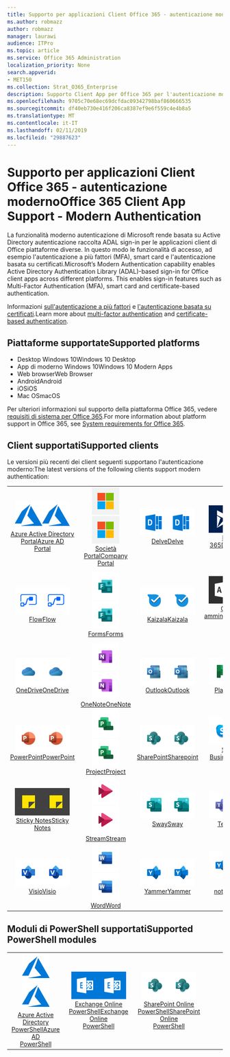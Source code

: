 ```yaml
---
title: Supporto per applicazioni Client Office 365 - autenticazione moderno
ms.author: robmazz
author: robmazz
manager: laurawi
audience: ITPro
ms.topic: article
ms.service: Office 365 Administration
localization_priority: None
search.appverid:
- MET150
ms.collection: Strat_O365_Enterprise
description: Supporto Client App per Office 365 per l'autenticazione moderno.
ms.openlocfilehash: 9705c70e68ec69dcfdac09342798baf860666535
ms.sourcegitcommit: df40eb730e416f206ca8387ef9e6f559c4e4b8a5
ms.translationtype: MT
ms.contentlocale: it-IT
ms.lasthandoff: 02/11/2019
ms.locfileid: "29887623"
---
```

# <a name="office-365-client-app-support---modern-authentication"></a><span data-ttu-id="6c991-103">Supporto per applicazioni Client Office 365 - autenticazione moderno</span><span class="sxs-lookup"><span data-stu-id="6c991-103">Office 365 Client App Support - Modern Authentication</span></span>

<span data-ttu-id="6c991-p101">La funzionalità moderno autenticazione di Microsoft rende basata su Active Directory autenticazione raccolta ADAL sign-in per le applicazioni client di Office piattaforme diverse. In questo modo le funzionalità di accesso, ad esempio l'autenticazione a più fattori (MFA), smart card e l'autenticazione basata su certificati.</span><span class="sxs-lookup"><span data-stu-id="6c991-p101">Microsoft’s Modern Authentication capability enables Active Directory Authentication Library (ADAL)-based sign-in for Office client apps across different platforms. This enables sign-in features such as Multi-Factor Authentication (MFA), smart card and certificate-based authentication.</span></span>

<span data-ttu-id="6c991-106">Informazioni [sull'autenticazione a più fattori](https://docs.microsoft.com/azure/active-directory/authentication/multi-factor-authentication) e [l'autenticazione basata su certificati](https://docs.microsoft.com/azure/active-directory/active-directory-certificate-based-authentication-get-started).</span><span class="sxs-lookup"><span data-stu-id="6c991-106">Learn more about [multi-factor authentication](https://docs.microsoft.com/azure/active-directory/authentication/multi-factor-authentication) and [certificate-based authentication](https://docs.microsoft.com/azure/active-directory/active-directory-certificate-based-authentication-get-started).</span></span>

## <a name="supported-platforms"></a><span data-ttu-id="6c991-107">Piattaforme supportate</span><span class="sxs-lookup"><span data-stu-id="6c991-107">Supported platforms</span></span>

 - <span data-ttu-id="6c991-108">Desktop Windows 10</span><span class="sxs-lookup"><span data-stu-id="6c991-108">Windows 10 Desktop</span></span>
 - <span data-ttu-id="6c991-109">App di moderno Windows 10</span><span class="sxs-lookup"><span data-stu-id="6c991-109">Windows 10 Modern Apps</span></span>
 - <span data-ttu-id="6c991-110">Web browser</span><span class="sxs-lookup"><span data-stu-id="6c991-110">Web Browser</span></span>
 - <span data-ttu-id="6c991-111">Android</span><span class="sxs-lookup"><span data-stu-id="6c991-111">Android</span></span>
 - <span data-ttu-id="6c991-112">iOS</span><span class="sxs-lookup"><span data-stu-id="6c991-112">iOS</span></span>
 - <span data-ttu-id="6c991-113">Mac OS</span><span class="sxs-lookup"><span data-stu-id="6c991-113">macOS</span></span>

<span data-ttu-id="6c991-114">Per ulteriori informazioni sul supporto della piattaforma Office 365, vedere [requisiti di sistema per Office 365](https://products.office.com/office-system-requirements).</span><span class="sxs-lookup"><span data-stu-id="6c991-114">For more information about platform support in Office 365, see [System requirements for Office 365](https://products.office.com/office-system-requirements).</span></span>

## <a name="supported-clients"></a><span data-ttu-id="6c991-115">Client supportati</span><span class="sxs-lookup"><span data-stu-id="6c991-115">Supported clients</span></span>

<span data-ttu-id="6c991-116">Le versioni più recenti dei client seguenti supportano l'autenticazione moderno:</span><span class="sxs-lookup"><span data-stu-id="6c991-116">The latest versions of the following clients support modern authentication:</span></span>

| | | | | | |
|:---:|:---:|:---:|:---:|:---:|:---:|
| <span data-ttu-id="6c991-117">![Icona di Azure](media/o365-azure-64x64.png)</span><span class="sxs-lookup"><span data-stu-id="6c991-117">![Azure icon](media/o365-azure-64x64.png)</span></span> <br> [<span data-ttu-id="6c991-118">Azure Active Directory <br> Portal</span><span class="sxs-lookup"><span data-stu-id="6c991-118">Azure AD <br> Portal </span></span>](https://azure.microsoft.com/features/azure-portal/) | <span data-ttu-id="6c991-119">![Icona del portale aziendale](media/o365-microsoft-64x64.png)</span><span class="sxs-lookup"><span data-stu-id="6c991-119">![Company portal icon](media/o365-microsoft-64x64.png)</span></span> <br> [<span data-ttu-id="6c991-120">Società <br> Portal</span><span class="sxs-lookup"><span data-stu-id="6c991-120">Company <br> Portal </span></span>](https://docs.microsoft.com/intune-user-help/sign-in-to-the-company-portal) | <span data-ttu-id="6c991-121">![Informazioni dettagliate sull'icona](media/o365-delve-64x64.png)</span><span class="sxs-lookup"><span data-stu-id="6c991-121">![Delve icon](media/o365-delve-64x64.png)</span></span> <br> [<span data-ttu-id="6c991-122">Delve</span><span class="sxs-lookup"><span data-stu-id="6c991-122">Delve</span></span>](https://products.office.com/business/intelligent-search) | <span data-ttu-id="6c991-123">![Icona Dynamics 365](media/o365-dynamics365-64x64.png)</span><span class="sxs-lookup"><span data-stu-id="6c991-123">![Dynamics 365 icon](media/o365-dynamics365-64x64.png)</span></span> <br> [<span data-ttu-id="6c991-124">Dynamics 365</span><span class="sxs-lookup"><span data-stu-id="6c991-124">Dynamics 365</span></span>](https://dynamics.microsoft.com) | <span data-ttu-id="6c991-125">![Icona Excel](media/o365-excel-64x64.png)</span><span class="sxs-lookup"><span data-stu-id="6c991-125">![Excel icon](media/o365-excel-64x64.png)</span></span> <br> [<span data-ttu-id="6c991-126">Excel</span><span class="sxs-lookup"><span data-stu-id="6c991-126">Excel</span></span>](https://products.office.com/excel) |
| <span data-ttu-id="6c991-127">![Icona di flusso](media/o365-flow-64x64.png)</span><span class="sxs-lookup"><span data-stu-id="6c991-127">![Flow icon](media/o365-flow-64x64.png)</span></span> <br> [<span data-ttu-id="6c991-128">Flow</span><span class="sxs-lookup"><span data-stu-id="6c991-128">Flow</span></span>](https://flow.microsoft.com) | <span data-ttu-id="6c991-129">![Icona di moduli](media/o365-forms-64x64.png)</span><span class="sxs-lookup"><span data-stu-id="6c991-129">![Forms icon](media/o365-forms-64x64.png)</span></span> <br> [<span data-ttu-id="6c991-130">Forms</span><span class="sxs-lookup"><span data-stu-id="6c991-130">Forms</span></span>](https://flow.microsoft.com/connectors/shared_microsoftforms/microsoft-forms/) | <span data-ttu-id="6c991-131">![Icona Kaizala](media/o365-kaizala-64x64.png)</span><span class="sxs-lookup"><span data-stu-id="6c991-131">![Kaizala icon](media/o365-kaizala-64x64.png)</span></span> <br> [<span data-ttu-id="6c991-132">Kaizala</span><span class="sxs-lookup"><span data-stu-id="6c991-132">Kaizala</span></span>](https://products.office.com/en/business/microsoft-kaizala) | <span data-ttu-id="6c991-133">![Icona di amministrazione di Office 365](media/o365-o365admin-64x64.png)</span><span class="sxs-lookup"><span data-stu-id="6c991-133">![Office 365 Admin icon](media/o365-o365admin-64x64.png)</span></span> <br> [<span data-ttu-id="6c991-134">Office 365 <br> amministrazione</span><span class="sxs-lookup"><span data-stu-id="6c991-134">Office 365 <br> Admin</span></span>](https://products.office.com/business/manage-office-365-admin-app) | <span data-ttu-id="6c991-135">![Icona lente](media/o365-lens-64x64.png)</span><span class="sxs-lookup"><span data-stu-id="6c991-135">![Lens icon](media/o365-lens-64x64.png)</span></span> <br> [<span data-ttu-id="6c991-136">Office Lens</span><span class="sxs-lookup"><span data-stu-id="6c991-136">Office Lens</span></span>](https://www.microsoft.com/p/office-lens/9wzdncrfj3t8?activetab=pivot%3Aoverviewtab) | 
| <span data-ttu-id="6c991-137">![OneDrive per icona Business](media/o365-OneDrive-64x64.png)</span><span class="sxs-lookup"><span data-stu-id="6c991-137">![OneDrive for Business icon](media/o365-OneDrive-64x64.png)</span></span> <br> [<span data-ttu-id="6c991-138">OneDrive</span><span class="sxs-lookup"><span data-stu-id="6c991-138">OneDrive</span></span>](https://products.office.com/onedrive-for-business/online-cloud-storage) |  <span data-ttu-id="6c991-139">![Icona di OneNote](media/o365-OneNote-64x64.png)</span><span class="sxs-lookup"><span data-stu-id="6c991-139">![OneNote icon](media/o365-OneNote-64x64.png)</span></span> <br> [<span data-ttu-id="6c991-140">OneNote</span><span class="sxs-lookup"><span data-stu-id="6c991-140">OneNote</span></span>](https://products.office.com/onenote) | <span data-ttu-id="6c991-141">![Icona di Outlook](media/o365-outlook-64x64.png)</span><span class="sxs-lookup"><span data-stu-id="6c991-141">![Outlook icon](media/o365-outlook-64x64.png)</span></span> <br> [<span data-ttu-id="6c991-142">Outlook</span><span class="sxs-lookup"><span data-stu-id="6c991-142">Outlook</span></span>](https://products.office.com/outlook) | <span data-ttu-id="6c991-143">![Icona di pianificazione](media/o365-planner-64x64.png)</span><span class="sxs-lookup"><span data-stu-id="6c991-143">![Planner icon](media/o365-planner-64x64.png)</span></span> <br> [<span data-ttu-id="6c991-144">Planner</span><span class="sxs-lookup"><span data-stu-id="6c991-144">Planner</span></span>](https://products.office.com/business/task-management-software) | <span data-ttu-id="6c991-145">![Icona PowerBI](media/o365-powerbi-64x64.png)</span><span class="sxs-lookup"><span data-stu-id="6c991-145">![PowerBI icon](media/o365-powerbi-64x64.png)</span></span> <br> [<span data-ttu-id="6c991-146">Power BI</span><span class="sxs-lookup"><span data-stu-id="6c991-146">Power BI</span></span>](https://powerbi.microsoft.com)
| <span data-ttu-id="6c991-147">![Icona PowerPoint](media/o365-powerpoint-64x64.png)</span><span class="sxs-lookup"><span data-stu-id="6c991-147">![PowerPoint icon](media/o365-powerpoint-64x64.png)</span></span> <br> [<span data-ttu-id="6c991-148">PowerPoint</span><span class="sxs-lookup"><span data-stu-id="6c991-148">PowerPoint</span></span>](https://products.office.com/powerpoint) | <span data-ttu-id="6c991-149">![Icona progetto](media/o365-project-64x64.png)</span><span class="sxs-lookup"><span data-stu-id="6c991-149">![Project icon](media/o365-project-64x64.png)</span></span> <br> [<span data-ttu-id="6c991-150">Project</span><span class="sxs-lookup"><span data-stu-id="6c991-150">Project</span></span>](https://products.office.com/project) | <span data-ttu-id="6c991-151">![Icona di SharePoint](media/o365-sharepoint-64x64.png)</span><span class="sxs-lookup"><span data-stu-id="6c991-151">![SharePoint icon](media/o365-sharepoint-64x64.png)</span></span> <br> [<span data-ttu-id="6c991-152">SharePoint</span><span class="sxs-lookup"><span data-stu-id="6c991-152">Sharepoint</span></span>](https://products.office.com/sharepoint) | <span data-ttu-id="6c991-153">![Skype per icona Business](media/o365-skypeforbusiness-64x64.png)</span><span class="sxs-lookup"><span data-stu-id="6c991-153">![Skype for Business icon](media/o365-skypeforbusiness-64x64.png)</span></span> <br> [<span data-ttu-id="6c991-154">Skype per <br> Business</span><span class="sxs-lookup"><span data-stu-id="6c991-154">Skype for <br> Business</span></span>](https://www.skype.com/business/) | <span data-ttu-id="6c991-155">![Icona StaffHub](media/o365-staffhub-64x64.png)</span><span class="sxs-lookup"><span data-stu-id="6c991-155">![StaffHub icon](media/o365-staffhub-64x64.png)</span></span> <br> [<span data-ttu-id="6c991-156">StaffHub</span><span class="sxs-lookup"><span data-stu-id="6c991-156">StaffHub</span></span>](https://products.office.com/microsoft-staffhub/staff-scheduling-software)
| <span data-ttu-id="6c991-157">![Le icone di Lotus Notes](media/o365-stickynotes-64x64.png)</span><span class="sxs-lookup"><span data-stu-id="6c991-157">![Sticky Notes icon](media/o365-stickynotes-64x64.png)</span></span> <br> [<span data-ttu-id="6c991-158">Sticky Notes</span><span class="sxs-lookup"><span data-stu-id="6c991-158">Sticky Notes</span></span>](https://www.microsoft.com/p/microsoft-sticky-notes/9nblggh4qghw) | <span data-ttu-id="6c991-159">![Icona di flusso](media/o365-stream-64x64.png)</span><span class="sxs-lookup"><span data-stu-id="6c991-159">![Stream icon](media/o365-stream-64x64.png)</span></span> <br> [<span data-ttu-id="6c991-160">Stream</span><span class="sxs-lookup"><span data-stu-id="6c991-160">Stream</span></span>](https://stream.microsoft.com) | <span data-ttu-id="6c991-161">![Icona sway](media/o365-sway-64x64.png)</span><span class="sxs-lookup"><span data-stu-id="6c991-161">![Sway icon](media/o365-sway-64x64.png)</span></span> <br> [<span data-ttu-id="6c991-162">Sway</span><span class="sxs-lookup"><span data-stu-id="6c991-162">Sway</span></span>](https://sway.com) | <span data-ttu-id="6c991-163">![Icona di team](media/o365-teams-64x64.png)</span><span class="sxs-lookup"><span data-stu-id="6c991-163">![Teams icon](media/o365-teams-64x64.png)</span></span> <br> [<span data-ttu-id="6c991-164">Teams</span><span class="sxs-lookup"><span data-stu-id="6c991-164">Teams</span></span>](https://products.office.com/microsoft-teams/group-chat-software) | <span data-ttu-id="6c991-165">![Icona da fare](media/o365-todo-64x64.png)</span><span class="sxs-lookup"><span data-stu-id="6c991-165">![To-Do icon](media/o365-todo-64x64.png)</span></span> <br> [<span data-ttu-id="6c991-166">To-Do</span><span class="sxs-lookup"><span data-stu-id="6c991-166">To-Do</span></span>](https://todo.microsoft.com)
| <span data-ttu-id="6c991-167">![Icona Visio](media/o365-visio-64x64.png)</span><span class="sxs-lookup"><span data-stu-id="6c991-167">![Visio icon](media/o365-visio-64x64.png)</span></span> <br> [<span data-ttu-id="6c991-168">Visio</span><span class="sxs-lookup"><span data-stu-id="6c991-168">Visio</span></span>](https://products.office.com/visio/flowchart-software) | <span data-ttu-id="6c991-169">![Icona Word](media/o365-word-64x64.png)</span><span class="sxs-lookup"><span data-stu-id="6c991-169">![Word icon](media/o365-word-64x64.png)</span></span> <br> [<span data-ttu-id="6c991-170">Word</span><span class="sxs-lookup"><span data-stu-id="6c991-170">Word</span></span>](https://products.office.com/word) |<span data-ttu-id="6c991-171">![Icona di Yammer](media/o365-yammer-64x64.png)</span><span class="sxs-lookup"><span data-stu-id="6c991-171">![Yammer icon](media/o365-yammer-64x64.png)</span></span> <br> [<span data-ttu-id="6c991-172">Yammer</span><span class="sxs-lookup"><span data-stu-id="6c991-172">Yammer</span></span>](https://products.office.com/yammer/yammer-overview) | <span data-ttu-id="6c991-173">![Icona di Yammer](media/o365-yammer-64x64.png)</span><span class="sxs-lookup"><span data-stu-id="6c991-173">![Yammer icon](media/o365-yammer-64x64.png)</span></span> <br> [<span data-ttu-id="6c991-174">Yammer <br> notifica</span><span class="sxs-lookup"><span data-stu-id="6c991-174">Yammer <br> Notifier</span></span>](https://products.office.com/yammer/yammer-overview) |  |

## <a name="supported-powershell-modules"></a><span data-ttu-id="6c991-175">Moduli di PowerShell supportati</span><span class="sxs-lookup"><span data-stu-id="6c991-175">Supported PowerShell modules</span></span>

| | | | | | |
|:---:|:---:|:---:|:---:|:---:|:---:|
| <span data-ttu-id="6c991-176">![Icona di Azure](media/o365-azure-64x64.png)</span><span class="sxs-lookup"><span data-stu-id="6c991-176">![Azure icon](media/o365-azure-64x64.png)</span></span> <br> [<span data-ttu-id="6c991-177">Azure Active Directory <br> PowerShell</span><span class="sxs-lookup"><span data-stu-id="6c991-177">Azure AD <br> PowerShell</span></span>](https://docs.microsoft.com/powershell/azure/active-directory/overview?view=azureadps-2.0) | <span data-ttu-id="6c991-178">![Icona di Exchange](media/o365-exchange-64x64.png)</span><span class="sxs-lookup"><span data-stu-id="6c991-178">![Exchange icon](media/o365-exchange-64x64.png)</span></span> <br> [<span data-ttu-id="6c991-179">Exchange Online <br> PowerShell</span><span class="sxs-lookup"><span data-stu-id="6c991-179">Exchange Online <br> PowerShell</span></span>](https://docs.microsoft.com/powershell/exchange/exchange-online/exchange-online-powershell?view=exchange-ps) | <span data-ttu-id="6c991-180">![Icona di SharePoint](media/o365-sharepoint-64x64.png)</span><span class="sxs-lookup"><span data-stu-id="6c991-180">![SharePoint icon](media/o365-sharepoint-64x64.png)</span></span> <br> [<span data-ttu-id="6c991-181">SharePoint Online <br> PowerShell</span><span class="sxs-lookup"><span data-stu-id="6c991-181">SharePoint Online <br> PowerShell</span></span>](https://docs.microsoft.com/sharepoint/manage-team-and-communication-sites-in-powershell)